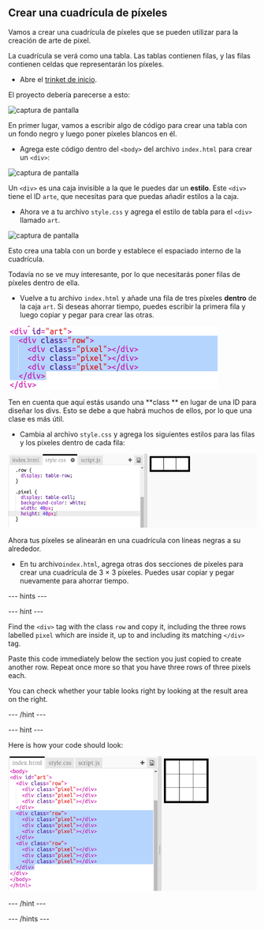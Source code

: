 ## Crear una cuadrícula de píxeles

Vamos a crear una cuadrícula de píxeles que se pueden utilizar para la creación de arte de pixel.

La cuadrícula se verá como una tabla. Las tablas contienen filas, y las filas contienen celdas que representarán los píxeles.

+ Abre el [trinket de inicio](http://jumpto.cc/web-pixel).

El proyecto debería parecerse a esto:

![captura de pantalla](images/pixel-starter.png)

En primer lugar, vamos a escribir algo de código para crear una tabla con un fondo negro y luego poner píxeles blancos en él.

+ Agrega este código dentro del `<body>` del archivo `index.html` para crear un `<div>`:

![captura de pantalla](images/pixel-art-art.png)

Un `<div>` es una caja invisible a la que le puedes dar un **estilo**. Este `<div>` tiene el ID `arte`, que necesitas para que puedas añadir estilos a la caja.

+ Ahora ve a tu archivo `style.css` y agrega el estilo de tabla para el `<div>` llamado `art`.

![captura de pantalla](images/pixel-art-style.png)

Esto crea una tabla con un borde y establece el espaciado interno de la cuadrícula.

Todavía no se ve muy interesante, por lo que necesitarás poner filas de píxeles dentro de ella.

+ Vuelve a tu archivo `index.html` y añade una fila de tres píxeles **dentro** de la caja `art`. Si deseas ahorrar tiempo, puedes escribir la primera fila y luego copiar y pegar para crear las otras.

![captura de pantalla](images/pixel-art-row.png)

Ten en cuenta que aquí estás usando una **class ** en lugar de una ID para diseñar los divs. Esto se debe a que habrá muchos de ellos, por lo que una clase es más útil.

+ Cambia al archivo ` style.css ` y agrega los siguientes estilos para las filas y los píxeles dentro de cada fila:

![captura de pantalla](images/pixel-art-row-style.png)

Ahora tus píxeles se alinearán en una cuadrícula con líneas negras a su alrededor.

+ En tu archivo` index.html `, agrega otras dos secciones de píxeles para crear una cuadrícula de 3 × 3 píxeles. Puedes usar copiar y pegar nuevamente para ahorrar tiempo.

\--- hints \---

\--- hint \---

Find the `<div>` tag with the class `row` and copy it, including the three rows labelled `pixel` which are inside it, up to and including its matching `</div>` tag.

Paste this code immediately below the section you just copied to create another row. Repeat once more so that you have three rows of three pixels each.

You can check whether your table looks right by looking at the result area on the right.

\--- /hint \---

\--- hint \---

Here is how your code should look:

![screenshot](images/pixel-art-grid-3.png)

\--- /hint \---

\--- /hints \---